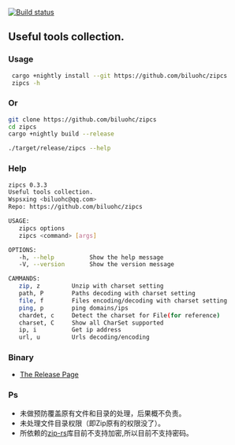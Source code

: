 [![Build status](https://travis-ci.org/biluohc/zipcs.svg?branch=master)](https://github.com/biluohc/zipcs)

## Useful tools collection.

### Usage

```sh
 cargo +nightly install --git https://github.com/biluohc/zipcs
 zipcs -h
```

### Or

```sh
git clone https://github.com/biluohc/zipcs
cd zipcs
cargo +nightly build --release

./target/release/zipcs --help
```
### Help

```sh
zipcs 0.3.3
Useful tools collection.
Wspsxing <biluohc@qq.com>
Repo: https://github.com/biluohc/zipcs

USAGE:
   zipcs options
   zipcs <command> [args]

OPTIONS:
   -h, --help          Show the help message
   -V, --version       Show the version message

CAMMANDS:
   zip, z         Unzip with charset setting
   path, P        Paths decoding with charset setting
   file, f        Files encoding/decoding with charset setting
   ping, p        ping domains/ips
   chardet, c     Detect the charset for File(for reference)
   charset, C     Show all CharSet supported
   ip, i          Get ip address
   url, u         Urls decoding/encoding
```

### Binary

* [The Release Page](https://github.com/biluohc/zipcs/releases)

### Ps
* 未做预防覆盖原有文件和目录的处理，后果概不负责。
* 未处理文件目录权限（即Zip原有的权限没了）。
* 所依赖的[zip-rs](https://github.com/mvdnes/zip-rs)库目前不支持加密,所以目前不支持密码。
